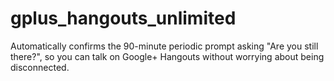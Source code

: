 gplus_hangouts_unlimited
========================

Automatically confirms the 90-minute periodic prompt asking "Are you still there?", so you can talk on Google+ Hangouts without worrying about being disconnected.
